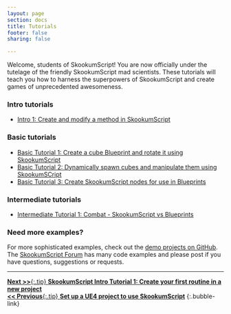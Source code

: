 ```yaml
---
layout: page
section: docs
title: Tutorials
footer: false
sharing: false

---
```


Welcome, students of SkookumScript! You are now officially under the tutelage of the friendly SkookumScript mad scientists. These tutorials will teach you how to harness the superpowers of SkookumScript and create games of unprecedented awesomeness.


### Intro tutorials

- [Intro 1: Create and modify a method in SkookumScript](/docs/tutorials/create-first-routine/)

### Basic tutorials
  - [Basic Tutorial 1: Create a cube Blueprint and rotate it using SkookumScript](/docs/tutorials/create-rotate-cube/)
  - [Basic Tutorial 2: Dynamically spawn cubes and manipulate them using SkookumSCript](/docs/tutorials/spawn-cubes/)
  - [Basic Tutorial 3: Create SkookumScript nodes for use in Blueprints](/docs/tutorials/create-skookumscript-nodes/)

### Intermediate tutorials

  - [Intermediate Tutorial 1: Combat - SkookumScript vs Blueprints](/docs/tutorials/combat/)

<div markdown="1" class="note">

### Need more examples?

For more sophisticated examples, check out the [demo projects on GitHub](https://github.com/EpicSkookumScript/SkookumScript-Demos). The [SkookumScript Forum][forum] has many code examples and please post if you have questions, suggestions or requests.
</div>

---
[**Next >>**{:.tip} **SkookumScript Intro Tutorial 1: Create your first routine in a new project**](/docs/tutorials/create-first-routine/)<br/>
[**<< Previous**{:.tip} **Set up a UE4 project to use SkookumScript**](/docs/ue4/setup-sk-proj/)
{:.bubble-link}


[forum]: /community/ "Discuss SkookumScript with the community"